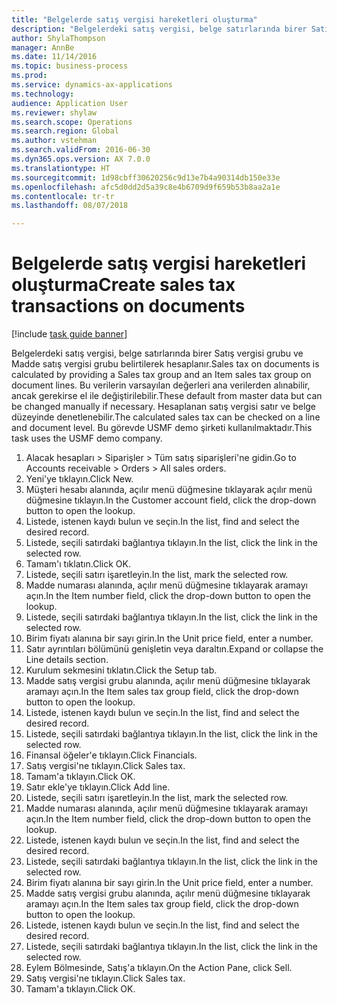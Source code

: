 ```yaml
--- 
title: "Belgelerde satış vergisi hareketleri oluşturma"
description: "Belgelerdeki satış vergisi, belge satırlarında birer Satış vergisi grubu ve Madde satış vergisi grubu belirtilerek hesaplanır."
author: ShylaThompson
manager: AnnBe
ms.date: 11/14/2016
ms.topic: business-process
ms.prod: 
ms.service: dynamics-ax-applications
ms.technology: 
audience: Application User
ms.reviewer: shylaw
ms.search.scope: Operations
ms.search.region: Global
ms.author: vstehman
ms.search.validFrom: 2016-06-30
ms.dyn365.ops.version: AX 7.0.0
ms.translationtype: HT
ms.sourcegitcommit: 1d98cbff30620256c9d13e7b4a90314db150e33e
ms.openlocfilehash: afc5d0dd2d5a39c8e4b6709d9f659b53b8aa2a1e
ms.contentlocale: tr-tr
ms.lasthandoff: 08/07/2018

---
```

# <a name="create-sales-tax-transactions-on-documents"></a><span data-ttu-id="fc9e3-103">Belgelerde satış vergisi hareketleri oluşturma</span><span class="sxs-lookup"><span data-stu-id="fc9e3-103">Create sales tax transactions on documents</span></span>

[!include [task guide banner](../../includes/task-guide-banner.md)]

<span data-ttu-id="fc9e3-104">Belgelerdeki satış vergisi, belge satırlarında birer Satış vergisi grubu ve Madde satış vergisi grubu belirtilerek hesaplanır.</span><span class="sxs-lookup"><span data-stu-id="fc9e3-104">Sales tax on documents is calculated by providing a Sales tax group and an Item sales tax group on document lines.</span></span> <span data-ttu-id="fc9e3-105">Bu verilerin varsayılan değerleri ana verilerden alınabilir, ancak gerekirse el ile değiştirilebilir.</span><span class="sxs-lookup"><span data-stu-id="fc9e3-105">These default from master data but can be changed manually if necessary.</span></span> <span data-ttu-id="fc9e3-106">Hesaplanan satış vergisi satır ve belge düzeyinde denetlenebilir.</span><span class="sxs-lookup"><span data-stu-id="fc9e3-106">The calculated sales tax can be checked on a line and document level.</span></span> <span data-ttu-id="fc9e3-107">Bu görevde USMF demo şirketi kullanılmaktadır.</span><span class="sxs-lookup"><span data-stu-id="fc9e3-107">This task uses the USMF demo company.</span></span>

1. <span data-ttu-id="fc9e3-108">Alacak hesapları > Siparişler > Tüm satış siparişleri'ne gidin.</span><span class="sxs-lookup"><span data-stu-id="fc9e3-108">Go to Accounts receivable > Orders > All sales orders.</span></span>
2. <span data-ttu-id="fc9e3-109">Yeni'ye tıklayın.</span><span class="sxs-lookup"><span data-stu-id="fc9e3-109">Click New.</span></span>
3. <span data-ttu-id="fc9e3-110">Müşteri hesabı alanında, açılır menü düğmesine tıklayarak açılır menü düğmesine tıklayın.</span><span class="sxs-lookup"><span data-stu-id="fc9e3-110">In the Customer account field, click the drop-down button to open the lookup.</span></span>
4. <span data-ttu-id="fc9e3-111">Listede, istenen kaydı bulun ve seçin.</span><span class="sxs-lookup"><span data-stu-id="fc9e3-111">In the list, find and select the desired record.</span></span>
5. <span data-ttu-id="fc9e3-112">Listede, seçili satırdaki bağlantıya tıklayın.</span><span class="sxs-lookup"><span data-stu-id="fc9e3-112">In the list, click the link in the selected row.</span></span>
6. <span data-ttu-id="fc9e3-113">Tamam'ı tıklatın.</span><span class="sxs-lookup"><span data-stu-id="fc9e3-113">Click OK.</span></span>
7. <span data-ttu-id="fc9e3-114">Listede, seçili satırı işaretleyin.</span><span class="sxs-lookup"><span data-stu-id="fc9e3-114">In the list, mark the selected row.</span></span>
8. <span data-ttu-id="fc9e3-115">Madde numarası alanında, açılır menü düğmesine tıklayarak aramayı açın.</span><span class="sxs-lookup"><span data-stu-id="fc9e3-115">In the Item number field, click the drop-down button to open the lookup.</span></span>
9. <span data-ttu-id="fc9e3-116">Listede, seçili satırdaki bağlantıya tıklayın.</span><span class="sxs-lookup"><span data-stu-id="fc9e3-116">In the list, click the link in the selected row.</span></span>
10. <span data-ttu-id="fc9e3-117">Birim fiyatı alanına bir sayı girin.</span><span class="sxs-lookup"><span data-stu-id="fc9e3-117">In the Unit price field, enter a number.</span></span>
11. <span data-ttu-id="fc9e3-118">Satır ayrıntıları bölümünü genişletin veya daraltın.</span><span class="sxs-lookup"><span data-stu-id="fc9e3-118">Expand or collapse the Line details section.</span></span>
12. <span data-ttu-id="fc9e3-119">Kurulum sekmesini tıklatın.</span><span class="sxs-lookup"><span data-stu-id="fc9e3-119">Click the Setup tab.</span></span>
13. <span data-ttu-id="fc9e3-120">Madde satış vergisi grubu alanında, açılır menü düğmesine tıklayarak aramayı açın.</span><span class="sxs-lookup"><span data-stu-id="fc9e3-120">In the Item sales tax group field, click the drop-down button to open the lookup.</span></span>
14. <span data-ttu-id="fc9e3-121">Listede, istenen kaydı bulun ve seçin.</span><span class="sxs-lookup"><span data-stu-id="fc9e3-121">In the list, find and select the desired record.</span></span>
15. <span data-ttu-id="fc9e3-122">Listede, seçili satırdaki bağlantıya tıklayın.</span><span class="sxs-lookup"><span data-stu-id="fc9e3-122">In the list, click the link in the selected row.</span></span>
16. <span data-ttu-id="fc9e3-123">Finansal öğeler'e tıklayın.</span><span class="sxs-lookup"><span data-stu-id="fc9e3-123">Click Financials.</span></span>
17. <span data-ttu-id="fc9e3-124">Satış vergisi'ne tıklayın.</span><span class="sxs-lookup"><span data-stu-id="fc9e3-124">Click Sales tax.</span></span>
18. <span data-ttu-id="fc9e3-125">Tamam'a tıklayın.</span><span class="sxs-lookup"><span data-stu-id="fc9e3-125">Click OK.</span></span>
19. <span data-ttu-id="fc9e3-126">Satır ekle'ye tıklayın.</span><span class="sxs-lookup"><span data-stu-id="fc9e3-126">Click Add line.</span></span>
20. <span data-ttu-id="fc9e3-127">Listede, seçili satırı işaretleyin.</span><span class="sxs-lookup"><span data-stu-id="fc9e3-127">In the list, mark the selected row.</span></span>
21. <span data-ttu-id="fc9e3-128">Madde numarası alanında, açılır menü düğmesine tıklayarak aramayı açın.</span><span class="sxs-lookup"><span data-stu-id="fc9e3-128">In the Item number field, click the drop-down button to open the lookup.</span></span>
22. <span data-ttu-id="fc9e3-129">Listede, istenen kaydı bulun ve seçin.</span><span class="sxs-lookup"><span data-stu-id="fc9e3-129">In the list, find and select the desired record.</span></span>
23. <span data-ttu-id="fc9e3-130">Listede, seçili satırdaki bağlantıya tıklayın.</span><span class="sxs-lookup"><span data-stu-id="fc9e3-130">In the list, click the link in the selected row.</span></span>
24. <span data-ttu-id="fc9e3-131">Birim fiyatı alanına bir sayı girin.</span><span class="sxs-lookup"><span data-stu-id="fc9e3-131">In the Unit price field, enter a number.</span></span>
25. <span data-ttu-id="fc9e3-132">Madde satış vergisi grubu alanında, açılır menü düğmesine tıklayarak aramayı açın.</span><span class="sxs-lookup"><span data-stu-id="fc9e3-132">In the Item sales tax group field, click the drop-down button to open the lookup.</span></span>
26. <span data-ttu-id="fc9e3-133">Listede, istenen kaydı bulun ve seçin.</span><span class="sxs-lookup"><span data-stu-id="fc9e3-133">In the list, find and select the desired record.</span></span>
27. <span data-ttu-id="fc9e3-134">Listede, seçili satırdaki bağlantıya tıklayın.</span><span class="sxs-lookup"><span data-stu-id="fc9e3-134">In the list, click the link in the selected row.</span></span>
28. <span data-ttu-id="fc9e3-135">Eylem Bölmesinde, Satış'a tıklayın.</span><span class="sxs-lookup"><span data-stu-id="fc9e3-135">On the Action Pane, click Sell.</span></span>
29. <span data-ttu-id="fc9e3-136">Satış vergisi'ne tıklayın.</span><span class="sxs-lookup"><span data-stu-id="fc9e3-136">Click Sales tax.</span></span>
30. <span data-ttu-id="fc9e3-137">Tamam'a tıklayın.</span><span class="sxs-lookup"><span data-stu-id="fc9e3-137">Click OK.</span></span>



